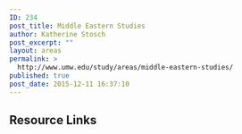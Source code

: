 ```yaml
---
ID: 234
post_title: Middle Eastern Studies
author: Katherine Stosch
post_excerpt: ""
layout: areas
permalink: >
  http://www.umw.edu/study/areas/middle-eastern-studies/
published: true
post_date: 2015-12-11 16:37:10
---
```


<!-- Types Custom Fields: -->

<!-- resource-links -->
<h2>Resource Links</h2>
<!-- End resource-links -->

<!-- End Types Custom Fields -->
